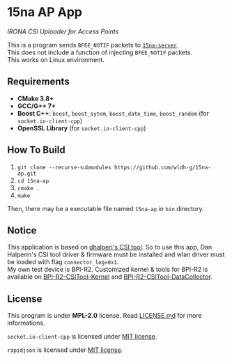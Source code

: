 # 15na AP App

<i>IRONA CSI Uploader for Access Points</i>

This is a program sends `BFEE_NOTIF` packets to [`15na-server`](https://github.com/wldh-g/15na-server).\
This does not include a function of injecting `BFEE_NOTIF` packets.\
This works on Linux environment.

## Requirements

-   **CMake 3.8+**
-   **GCC/G++ 7+**
-   **Boost C++**: `boost`, `boost_sytem`, `boost_date_time`, `boost_random` (for `socket.io-client-cpp`)
-   **OpenSSL Library** (for `socket.io-client-cpp`)

## How To Build

1. `git clone --recurse-submodules https://github.com/wldh-g/15na-ap.git`
2. `cd 15na-ap`
3. `cmake .`
4. `make`

Then, there may be a executable file named `15na-ap` in `bin` directory.

## Notice

This application is based on [dhalperi's CSI tool](https://dhalperi.github.io/linux-80211n-csitool/).
So to use this app, Dan Halperin's CSI tool driver & firmware must be installed and wlan driver must be loaded with flag `connector_log=0x1`.\
My own test device is BPI-R2. Customized kernel & tools for BPI-R2 is available on [BPI-R2-CSITool-Kernel](https://github.com/wldh-g/BPI-R2-CSITool-Kernel) and [BPI-R2-CSITool-DataCollector](https://github.com/wldh-g/BPI-R2-CSITool-DataCollector).

## License

This program is under **MPL-2.0** license. Read [LICENSE.md](LICENSE.md) for more informations.

`socket.io-client-cpp` is licensed under [MIT license](https://github.com/socketio/socket.io-client-cpp/blob/master/LICENSE).

`rapidjson` is licensed under [MIT license](https://github.com/Tencent/rapidjson/blob/master/license.txt).
